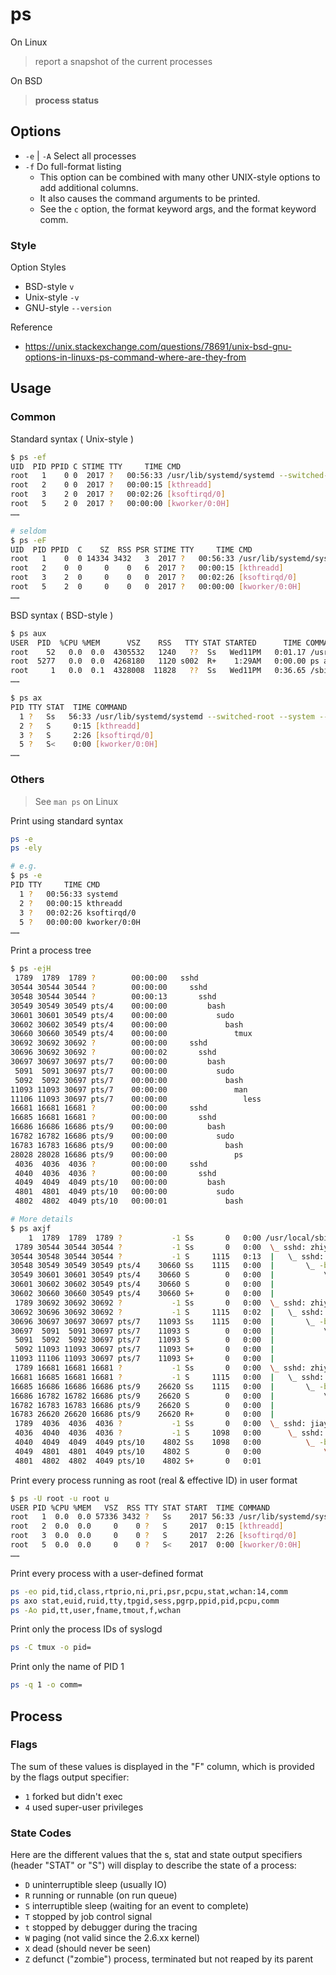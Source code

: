 # ps

On Linux

> report a snapshot of the current processes

On BSD

> **process status**

## Options

- `-e` | `-A` Select all processes
- `-f` Do full-format listing
    - This option can be combined with many other UNIX-style options to add additional columns.
    - It also causes the command arguments to be printed.
    - See the `c` option, the format keyword args, and the format keyword comm.

### Style

Option Styles

- BSD-style `v`
- Unix-style `-v`
- GNU-style `--version`

Reference

- https://unix.stackexchange.com/questions/78691/unix-bsd-gnu-options-in-linuxs-ps-command-where-are-they-from

## Usage

### Common

Standard syntax ( Unix-style )

```bash
$ ps -ef
UID  PID PPID C STIME TTY     TIME CMD
root   1    0 0  2017 ?   00:56:33 /usr/lib/systemd/systemd --switched-root --system --deserialize 24
root   2    0 0  2017 ?   00:00:15 [kthreadd]
root   3    2 0  2017 ?   00:02:26 [ksoftirqd/0]
root   5    2 0  2017 ?   00:00:00 [kworker/0:0H]
……

# seldom
$ ps -eF
UID  PID PPID  C    SZ  RSS PSR STIME TTY     TIME CMD
root   1    0  0 14334 3432   3  2017 ?   00:56:33 /usr/lib/systemd/systemd --switched-root --system --deserialize 24
root   2    0  0     0    0   6  2017 ?   00:00:15 [kthreadd]
root   3    2  0     0    0   0  2017 ?   00:02:26 [ksoftirqd/0]
root   5    2  0     0    0   0  2017 ?   00:00:00 [kworker/0:0H]
……
```

BSD syntax ( BSD-style )

```bash
$ ps aux
USER  PID  %CPU %MEM      VSZ    RSS   TTY STAT STARTED      TIME COMMAND
root    52   0.0  0.0  4305532   1240   ??  Ss   Wed11PM   0:01.17 /usr/sbin/syslogd
root  5277   0.0  0.0  4268180   1120 s002  R+    1:29AM   0:00.00 ps aux
root     1   0.0  0.1  4328008  11828   ??  Ss   Wed11PM   0:36.65 /sbin/launchd
……

$ ps ax
PID TTY STAT  TIME COMMAND
  1 ?   Ss   56:33 /usr/lib/systemd/systemd --switched-root --system --deserialize 24
  2 ?   S     0:15 [kthreadd]
  3 ?   S     2:26 [ksoftirqd/0]
  5 ?   S<    0:00 [kworker/0:0H]
……
```

### Others

> See `man ps` on Linux

Print using standard syntax

```bash
ps -e
ps -ely

# e.g.
$ ps -e
PID TTY     TIME CMD
  1 ?   00:56:33 systemd
  2 ?   00:00:15 kthreadd
  3 ?   00:02:26 ksoftirqd/0
  5 ?   00:00:00 kworker/0:0H
……
```

Print a process tree

```bash
$ ps -ejH
 1789  1789  1789 ?        00:00:00   sshd
30544 30544 30544 ?        00:00:00     sshd
30548 30544 30544 ?        00:00:13       sshd
30549 30549 30549 pts/4    00:00:00         bash
30601 30601 30549 pts/4    00:00:00           sudo
30602 30602 30549 pts/4    00:00:00             bash
30660 30660 30549 pts/4    00:00:00               tmux
30692 30692 30692 ?        00:00:00     sshd
30696 30692 30692 ?        00:00:02       sshd
30697 30697 30697 pts/7    00:00:00         bash
 5091  5091 30697 pts/7    00:00:00           sudo
 5092  5092 30697 pts/7    00:00:00             bash
11093 11093 30697 pts/7    00:00:00               man
11106 11093 30697 pts/7    00:00:00                 less
16681 16681 16681 ?        00:00:00     sshd
16685 16681 16681 ?        00:00:00       sshd
16686 16686 16686 pts/9    00:00:00         bash
16782 16782 16686 pts/9    00:00:00           sudo
16783 16783 16686 pts/9    00:00:00             bash
28028 28028 16686 pts/9    00:00:00               ps
 4036  4036  4036 ?        00:00:00     sshd
 4040  4036  4036 ?        00:00:00       sshd
 4049  4049  4049 pts/10   00:00:00         bash
 4801  4801  4049 pts/10   00:00:00           sudo
 4802  4802  4049 pts/10   00:00:01             bash

# More details
$ ps axjf
    1  1789  1789  1789 ?           -1 Ss       0   0:00 /usr/local/sbin/sshd -D
 1789 30544 30544 30544 ?           -1 Ss       0   0:00  \_ sshd: zhiyuan16 [priv]
30544 30548 30544 30544 ?           -1 S     1115   0:13  |   \_ sshd: zhiyuan16@pts/4
30548 30549 30549 30549 pts/4    30660 Ss    1115   0:00  |       \_ -bash
30549 30601 30601 30549 pts/4    30660 S        0   0:00  |           \_ sudo -s
30601 30602 30602 30549 pts/4    30660 S        0   0:00  |               \_ /bin/bash
30602 30660 30660 30549 pts/4    30660 S+       0   0:00  |                   \_ tmux attach-session -t 0
 1789 30692 30692 30692 ?           -1 Ss       0   0:00  \_ sshd: zhiyuan16 [priv]
30692 30696 30692 30692 ?           -1 S     1115   0:02  |   \_ sshd: zhiyuan16@pts/7
30696 30697 30697 30697 pts/7    11093 Ss    1115   0:00  |       \_ -bash
30697  5091  5091 30697 pts/7    11093 S        0   0:00  |           \_ sudo -s
 5091  5092  5092 30697 pts/7    11093 S        0   0:00  |               \_ /bin/bash
 5092 11093 11093 30697 pts/7    11093 S+       0   0:00  |                   \_ man ps
11093 11106 11093 30697 pts/7    11093 S+       0   0:00  |                       \_ less -s
 1789 16681 16681 16681 ?           -1 Ss       0   0:00  \_ sshd: zhiyuan16 [priv]
16681 16685 16681 16681 ?           -1 S     1115   0:00  |   \_ sshd: zhiyuan16@pts/9
16685 16686 16686 16686 pts/9    26620 Ss    1115   0:00  |       \_ -bash
16686 16782 16782 16686 pts/9    26620 S        0   0:00  |           \_ sudo -s
16782 16783 16783 16686 pts/9    26620 S        0   0:00  |               \_ /bin/bash
16783 26620 26620 16686 pts/9    26620 R+       0   0:00  |                   \_ ps axjf
 1789  4036  4036  4036 ?           -1 Ss       0   0:00  \_ sshd: jiayue7 [priv]
 4036  4040  4036  4036 ?           -1 S     1098   0:00      \_ sshd: jiayue7@pts/10
 4040  4049  4049  4049 pts/10    4802 Ss    1098   0:00          \_ -bash
 4049  4801  4801  4049 pts/10    4802 S        0   0:00              \_ sudo -s
 4801  4802  4802  4049 pts/10    4802 S+       0   0:01                  \_ /bin/bash
```

Print every process running as root (real & effective ID) in user format

```bash
$ ps -U root -u root u
USER PID %CPU %MEM   VSZ  RSS TTY STAT START  TIME COMMAND
root   1  0.0  0.0 57336 3432 ?   Ss    2017 56:33 /usr/lib/systemd/systemd --switched-root --system --deserialize 24
root   2  0.0  0.0     0    0 ?   S     2017  0:15 [kthreadd]
root   3  0.0  0.0     0    0 ?   S     2017  2:26 [ksoftirqd/0]
root   5  0.0  0.0     0    0 ?   S<    2017  0:00 [kworker/0:0H]
……
```

Print every process with a user-defined format

```bash
ps -eo pid,tid,class,rtprio,ni,pri,psr,pcpu,stat,wchan:14,comm
ps axo stat,euid,ruid,tty,tpgid,sess,pgrp,ppid,pid,pcpu,comm
ps -Ao pid,tt,user,fname,tmout,f,wchan
```

Print only the process IDs of syslogd

```bash
ps -C tmux -o pid=
```

Print only the name of PID 1

```bash
ps -q 1 -o comm=
```

## Process

### Flags

The sum of these values is displayed in the "F" column, which is provided by the flags output specifier:

- `1` forked but didn't exec
- `4` used super-user privileges

### State Codes

Here are the different values that the s, stat and state output specifiers (header "STAT" or "S") will display to
describe the state of a process:

- `D` uninterruptible sleep (usually IO)
- `R` running or runnable (on run queue)
- `S` interruptible sleep (waiting for an event to complete)
- `T` stopped by job control signal
- `t` stopped by debugger during the tracing
- `W` paging (not valid since the 2.6.xx kernel)
- `X` dead (should never be seen)
- `Z` defunct ("zombie") process, terminated but not reaped by its parent
